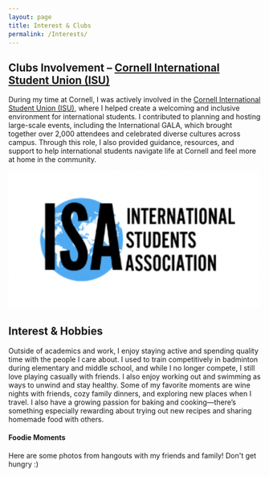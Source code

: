 ```yaml
---
layout: page
title: Interest & Clubs
permalink: /Interests/
---
```


## Clubs Involvement – [Cornell International Student Union (ISU)](https://isucornell.com/)
During my time at Cornell, I was actively involved in the [Cornell International Student Union (ISU)](https://isucornell.com/), where I helped create a welcoming and inclusive environment for international students. I contributed to planning and hosting large-scale events, including the International GALA, which brought together over 2,000 attendees and celebrated diverse cultures across campus. Through this role, I also provided guidance, resources, and support to help international students navigate life at Cornell and feel more at home in the community.

<img src="/ISU.png" alt="ISU" width="500" >

## Interest & Hobbies 
Outside of academics and work, I enjoy staying active and spending quality time with the people I care about. I used to train competitively in badminton during elementary and middle school, and while I no longer compete, I still love playing casually with friends. I also enjoy working out and swimming as ways to unwind and stay healthy. Some of my favorite moments are wine nights with friends, cozy family dinners, and exploring new places when I travel. I also have a growing passion for baking and cooking—there’s something especially rewarding about trying out new recipes and sharing homemade food with others.

#### Foodie Moments
Here are some photos from hangouts with my friends and family! Don't get hungry :) 



